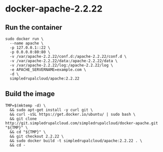 docker-apache-2.2.22
====================

Run the container
-----------------

    sudo docker run \
      --name apache \
      -p 127.0.0.1::22 \
      -p 0.0.0.0:80:80 \
      -v /var/apache-2.2.22/conf.d:/apache-2.2.22/conf.d \
      -v /var/apache-2.2.22/data:/apache-2.2.22/data \
      -v /var/apache-2.2.22/log:/apache-2.2.22/log \
      -e APACHE_SERVERNAME=example.com \
      -d \
      simpledrupalcloud/apache:2.2.22

Build the image
---------------

    TMP=$(mktemp -d) \
      && sudo apt-get install -y curl git \
      && curl -sSL https://get.docker.io/ubuntu/ | sudo bash \
      && git clone http://git.simpledrupalcloud.com/simpledrupalcloud/docker-apache.git "${TMP}" \
      && cd "${TMP}" \
      && git checkout 2.2.22 \
      && sudo docker build -t simpledrupalcloud/apache:2.2.22 . \
      && cd -
